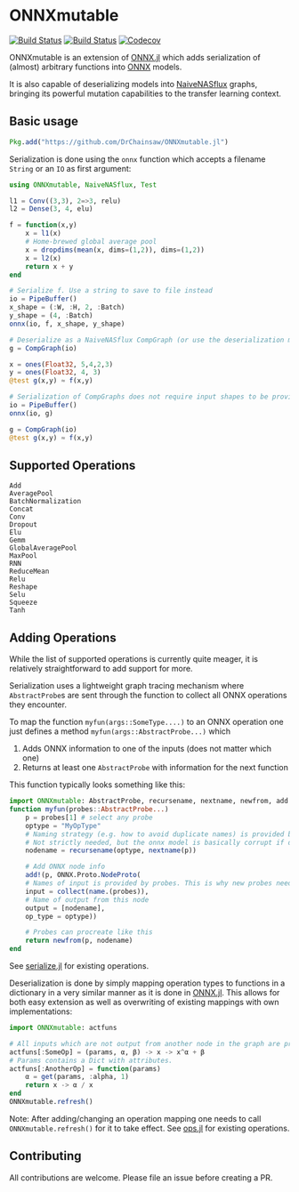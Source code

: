# ONNXmutable

[![Build Status](https://travis-ci.com/DrChainsaw/ONNXmutable.jl.svg?branch=master)](https://travis-ci.com/DrChainsaw/ONNXmutable.jl)
[![Build Status](https://ci.appveyor.com/api/projects/status/github/DrChainsaw/ONNXmutable.jl?svg=true)](https://ci.appveyor.com/project/DrChainsaw/ONNXmutable-jl)
[![Codecov](https://codecov.io/gh/DrChainsaw/ONNXmutable.jl/branch/master/graph/badge.svg)](https://codecov.io/gh/DrChainsaw/ONNXmutable.jl)

ONNXmutable is an extension of [ONNX.jl](https://github.com/FluxML/ONNX.jl) which adds serialization of (almost) arbitrary functions into [ONNX](https://onnx.ai) models.

It is also capable of deserializing models into [NaiveNASflux](https://github.com/DrChainsaw/NaiveNASflux.jl) graphs, bringing its powerful mutation capabilities to the transfer learning context.

## Basic usage

```julia
Pkg.add("https://github.com/DrChainsaw/ONNXmutable.jl")
```

Serialization is done using the `onnx` function which accepts a filename `String` or an `IO` as first argument:

```julia
using ONNXmutable, NaiveNASflux, Test

l1 = Conv((3,3), 2=>3, relu)
l2 = Dense(3, 4, elu)

f = function(x,y)
    x = l1(x)
    # Home-brewed global average pool
    x = dropdims(mean(x, dims=(1,2)), dims=(1,2))
    x = l2(x)
    return x + y
end

# Serialize f. Use a string to save to file instead
io = PipeBuffer()
x_shape = (:W, :H, 2, :Batch)
y_shape = (4, :Batch)
onnx(io, f, x_shape, y_shape)

# Deserialize as a NaiveNASflux CompGraph (or use the deserialization method from ONNX.jl)
g = CompGraph(io)

x = ones(Float32, 5,4,2,3)
y = ones(Float32, 4, 3)
@test g(x,y) ≈ f(x,y)

# Serialization of CompGraphs does not require input shapes to be provided as they can be inferred.
io = PipeBuffer()
onnx(io, g)

g = CompGraph(io)
@test g(x,y) ≈ f(x,y)
```

## Supported Operations

```
Add
AveragePool
BatchNormalization
Concat
Conv
Dropout
Elu
Gemm
GlobalAveragePool
MaxPool
RNN
ReduceMean
Relu
Reshape
Selu
Squeeze
Tanh
```

## Adding Operations

While the list of supported operations is currently quite meager, it is relatively straightforward to add support for more.

Serialization uses a lightweight graph tracing mechanism where `AbstractProbe`s are sent through the function to collect all ONNX operations they encounter.

To map the function `myfun(args::SomeType....)` to an ONNX operation one just defines a method `myfun(args::AbstractProbe...)` which
1. Adds ONNX information to one of the inputs (does not matter which one)
2. Returns at least one `AbstractProbe` with information for the next function

This function typically looks something like this:

```julia
import ONNXmutable: AbstractProbe, recursename, nextname, newfrom, add!, name
function myfun(probes::AbstractProbe...)
    p = probes[1] # select any probe
    optype = "MyOpType"
    # Naming strategy (e.g. how to avoid duplicate names) is provided by the probe
    # Not strictly needed, but the onnx model is basically corrupt if duplicates exist
    nodename = recursename(optype, nextname(p))

    # Add ONNX node info
    add!(p, ONNX.Proto.NodeProto(
    # Names of input is provided by probes. This is why new probes need to be provided as output
    input = collect(name.(probes)),
    # Name of output from this node
    output = [nodename],
    op_type = optype))

    # Probes can procreate like this
    return newfrom(p, nodename)
end
```
See [serialize.jl](src/serialize/serialize.jl) for existing operations.


Deserialization is done by simply mapping operation types to functions in a dictionary in a very similar manner as it is done in [ONNX.jl](https://github.com/FluxML/ONNX.jl). This allows for both easy extension as well as overwriting of existing mappings with own implementations:

```julia
import ONNXmutable: actfuns

# All inputs which are not output from another node in the graph are provided in the method call
actfuns[:SomeOp] = (params, α, β) -> x -> x^α + β
# Params contains a Dict with attributes.
actfuns[:AnotherOp] = function(params)
    α = get(params, :alpha, 1)
    return x -> α / x
end
ONNXmutable.refresh()
```
Note: After adding/changing an operation mapping one needs to call `ONNXmutable.refresh()` for it to take effect.
See [ops.jl](src/deserialize/ops.jl) for existing operations.


## Contributing

All contributions are welcome. Please file an issue before creating a PR.
